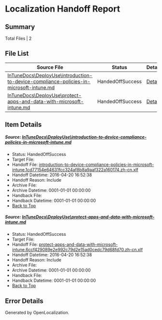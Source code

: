# <a name='report-top'></a> Localization Handoff Report

## Summary
 Total Files | 2

## File List
 Source File | Status | Details 
 ----------- | ------ | ------- 
 [InTuneDocs\DeployUse\introduction-to-device-compliance-policies-in-microsoft-intune.md](https://github.com/Microsoft/IntuneDocs-pr/blob/22ae81caf54476ddbfe9a0cdee7296352e9256b6/InTuneDocs/DeployUse/introduction-to-device-compliance-policies-in-microsoft-intune.md) | HandedOffSuccess | [Details](#092434fc9349f222a89a8d7d043b319836d8f15864)
 [InTuneDocs\DeployUse\protect-apps-and-data-with-microsoft-intune.md](https://github.com/Microsoft/IntuneDocs-pr/blob/22ae81caf54476ddbfe9a0cdee7296352e9256b6/InTuneDocs/DeployUse/protect-apps-and-data-with-microsoft-intune.md) | HandedOffSuccess | [Details](#a64a482466549174d0a5060894dc415060c5223c262)

## Item Details
##### <a name='092434fc9349f222a89a8d7d043b319836d8f15864'></a> Source: [InTuneDocs\DeployUse\introduction-to-device-compliance-policies-in-microsoft-intune.md](https://github.com/Microsoft/IntuneDocs-pr/blob/22ae81caf54476ddbfe9a0cdee7296352e9256b6/InTuneDocs/DeployUse/introduction-to-device-compliance-policies-in-microsoft-intune.md)
* Status: HandedOffSuccess
* Target File: 
* Handoff File: [introduction-to-device-compliance-policies-in-microsoft-intune.1cd77154e64631fcc324af8b8a9aaf322a160174.zh-cn.xlf](https://github.com/Microsoft/EM.handoff/blob/49662487767dab8afa30952dcb76dc99cf1d5335/ol-handoff/Microsoft/IntuneDocs-pr.zh-cn/master/introduction-to-device-compliance-policies-in-microsoft-intune.1cd77154e64631fcc324af8b8a9aaf322a160174.zh-cn.xlf)
* Handoff Datetime: 2016-04-20 16:52:38
* Handoff Reason: Include
* Archive File: 
* Archive Datetime: 0001-01-01 00:00:00
* Handback File: 
* Handback Datetime: 0001-01-01 00:00:00
* [Back to Top](#report-top)

##### <a name='a64a482466549174d0a5060894dc415060c5223c262'></a> Source: [InTuneDocs\DeployUse\protect-apps-and-data-with-microsoft-intune.md](https://github.com/Microsoft/IntuneDocs-pr/blob/22ae81caf54476ddbfe9a0cdee7296352e9256b6/InTuneDocs/DeployUse/protect-apps-and-data-with-microsoft-intune.md)
* Status: HandedOffSuccess
* Target File: 
* Handoff File: [protect-apps-and-data-with-microsoft-intune.6ccf429089e2e992c79d2e15ad0cedc79d68fd70.zh-cn.xlf](https://github.com/Microsoft/EM.handoff/blob/49662487767dab8afa30952dcb76dc99cf1d5335/ol-handoff/Microsoft/IntuneDocs-pr.zh-cn/master/protect-apps-and-data-with-microsoft-intune.6ccf429089e2e992c79d2e15ad0cedc79d68fd70.zh-cn.xlf)
* Handoff Datetime: 2016-04-20 16:52:38
* Handoff Reason: Include
* Archive File: 
* Archive Datetime: 0001-01-01 00:00:00
* Handback File: 
* Handback Datetime: 0001-01-01 00:00:00
* [Back to Top](#report-top)


## Error Details

Generated by OpenLocalization.
